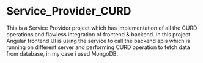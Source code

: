 # Service_Provider_CURD
This is a Service Provider project which has implementation of all the CURD operations and flawless integration of frontend &amp; backend.
In this project Angular frontend UI is using the service to call the backend apis which is running on different server and performing CURD operation to fetch data from database, in my case i used MongoDB.
